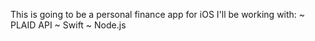This is going to be a personal finance app for iOS
I'll be working with:
~ PLAID API
~ Swift
~ Node.js
